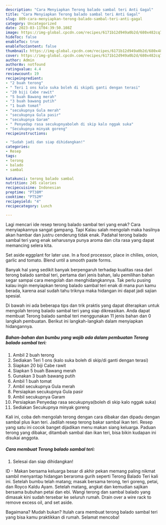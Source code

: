 ```yaml
---
description: "Cara Menyiapkan Terong balado sambal teri Anti Gagal"
title: "Cara Menyiapkan Terong balado sambal teri Anti Gagal"
slug: 809-cara-menyiapkan-terong-balado-sambal-teri-anti-gagal
category: Uncategorized
date: 2023-03-11T04:39:50.108Z
image: https://img-global.cpcdn.com/recipes/6171b12d949a0b2d/680x482cq70/terong-balado-sambal-teri-foto-resep-utama.jpg
hideToc: false
enableToc: true
enableTocContent: false
thumbnail: https://img-global.cpcdn.com/recipes/6171b12d949a0b2d/680x482cq70/terong-balado-sambal-teri-foto-resep-utama.jpg
cover: https://img-global.cpcdn.com/recipes/6171b12d949a0b2d/680x482cq70/terong-balado-sambal-teri-foto-resep-utama.jpg
author: Admin
authorAv: notfound
ratingvalue: 4.4
reviewcount: 19
recipeingredient:
- "2 buah terong"
- " Teri 1 ons kalo suka boleh di skipdi ganti dengan terasi"
- "20 biji Cabe rawit"
- "5 buah Bawang merah"
- "3 buah bawang putih"
- "1 buah tomat"
- "secukupnya Gula merah"
- "secukupnya Gula pasir"
- "secukupnya Garam"
- " Penyedap rasa secukupnyaboleh di skip kalo nggak suka"
- "Secukupnya minyak goreng"
recipeinstructions:

- "Sudah jadi dan siap dihidangkan!"
categories:
- Resep
tags:
- terong
- balado
- sambal

katakunci: terong balado sambal 
nutrition: 245 calories
recipecuisine: Indonesian
preptime: "PT38M"
cooktime: "PT52M"
recipeyield: "4"
recipecategory: Lunch

---
```



Lagi mencari ide resep terong balado sambal teri yang enak? Cara menyiapkannya sangat gampang. Tapi Kalau salah mengolah maka hasilnya akan hambar dan justru cenderung tidak enak. Padahal terong balado sambal teri yang enak seharusnya punya aroma dan cita rasa yang dapat memancing selera kita.


Set aside eggplant for later use. In a food processor, place in chilies, onion, garlic and tomato. Blend until a smooth paste forms.

Banyak hal yang sedikit banyak berpengaruh terhadap kualitas rasa dari terong balado sambal teri, pertama dari jenis bahan, lalu pemilihan bahan segar sampai cara mengolah dan menghidangkannya. Tak perlu pusing kalau ingin menyiapkan terong balado sambal teri enak di mana pun kamu berada, karena asal sudah tahu triknya maka hidangan ini dapat jadi sajian spesial.


Di bawah ini ada beberapa tips dan trik praktis yang dapat diterapkan untuk mengolah terong balado sambal teri yang siap dikreasikan. Anda dapat membuat Terong balado sambal teri menggunakan 11 jenis bahan dan 0 langkah pembuatan. Berikut ini langkah-langkah dalam menyiapkan hidangannya.

<!--inarticleads1-->

##### Bahan-bahan dan bumbu yang wajib ada dalam pembuatan Terong balado sambal teri:

1. Ambil 2 buah terong
1. Sediakan  Teri 1 ons (kalo suka boleh di skip/di ganti dengan terasi)
1. Siapkan 20 biji Cabe rawit
1. Siapkan 5 buah Bawang merah
1. Gunakan 3 buah bawang putih
1. Ambil 1 buah tomat
1. Ambil secukupnya Gula merah
1. Persiapkan secukupnya Gula pasir
1. Ambil secukupnya Garam
1. Persiapkan  Penyedap rasa secukupnya(boleh di skip kalo nggak suka)
1. Sediakan Secukupnya minyak goreng


Kali ini, coba deh mengolah terong dengan cara dibakar dan dipadu dengan sambal plus ikan teri. Jadilah resep terong bakar sambal ikan teri. Resep yang satu ini cocok banget dijadikan menu makan siang keluarga. Paduan terong yang dibakar, ditambah sambal dan ikan teri, bisa bikin kudapan ini disukai anggota. 

<!--inarticleads2-->

##### Cara membuat Terong balado sambal teri:


1. Selesai dan siap dihidangkan!

ID - Makan bersama keluarga besar di akhir pekan memang paling nikmat sambil menyantap hidangan beraroma gurih seperti Terong Balado Teri kali ini. Setelah bumbu telah matang; masak bersama terong, teri goreng, petai, dan Royco Kaldu Ayam. Setelah matang, angkat dan kemudian sajikan bersama bubuhan petai dan ebi. Wangi terong dan sambal balado yang dimasak kini sudah tersebar ke seluruh rumah. Drain over a wire rack to remove excess oil, and set aside. 

Bagaimana? Mudah bukan? Itulah cara membuat terong balado sambal teri yang bisa kamu praktikkan di rumah. Selamat mencoba!
